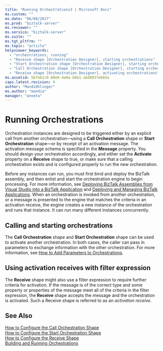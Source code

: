 ```yaml
---
title: "Running Orchestrations3 | Microsoft Docs"
ms.custom: ""
ms.date: "06/08/2017"
ms.prod: "biztalk-server"
ms.reviewer: ""
ms.service: "biztalk-server"
ms.suite: ""
ms.tgt_pltfrm: ""
ms.topic: "article"
helpviewer_keywords: 
  - "orchestrations, running"
  - "Receive shape [Orchestration Designer], starting orchestrations"
  - "Start Orchestration shape [Orchestration Designer], starting orchestrations"
  - "Call Orchestration shape [Orchestration Designer], starting orchestrations"
  - "Receive shape [Orchestration Designer], activating orchestrations"
ms.assetid: 5bfe61c9-80e0-4a0a-b6b1-ab48037e665e
caps.latest.revision: 9
author: "MandiOhlinger"
ms.author: "mandia"
manager: "anneta"
---
```

# Running Orchestrations
Orchestration instances are designed to be triggered either by an explicit call from another orchestration—using a **Call Orchestration** shape or **Start Orchestration** shape—or by receipt of an activation message. The activation message schema is specified in the **Message** property. You should design your orchestration accordingly, and either set the **Activate** property on a **Receive** shape to true, or make sure that a calling orchestration exists and is configured properly to run the new orchestration.  
  
 Before any instances can run, you must first bind and deploy the BizTalk assembly, and then enlist and start the orchestration engine to begin processing. For more information, see [Deploying BizTalk Assemblies from Visual Studio into a BizTalk Application](../core/deploying-biztalk-assemblies-from-visual-studio-into-a-biztalk-application.md) and [Deploying and Managing BizTalk Applications](../core/deploying-and-managing-biztalk-applications.md). When an orchestration is invoked from another orchestration, or a message is presented to the engine that matches the criteria in an activation receive, the engine creates a new instance of the orchestration and runs that instance. It can run many different instances concurrently.  
  
## Calling and starting orchestrations  
 The **Call Orchestration** shape and **Start Orchestration** shape can be used to activate another orchestration. In both cases, the caller can pass in parameters to exchange information with the other orchestration. For more information, see [How to Add Parameters to Orchestrations](../core/how-to-add-parameters-to-orchestrations.md).  
  
## Using activation receives with filter expression  
 The **Receive** shape might also use a filter expression to require further criteria for activation. If the message is of the correct type and some property or properties of the message meet all of the criteria in the filter expression, the **Receive** shape accepts the message and the orchestration is activated. Such a Receive shape is referred to as an *activation receive*.  
  
## See Also  
 [How to Configure the Call Orchestration Shape](../core/how-to-configure-the-call-orchestration-shape.md)   
 [How to Configure the Start Orchestration Shape](../core/how-to-configure-the-start-orchestration-shape.md)   
 [How to Configure the Receive Shape](../core/how-to-configure-the-receive-shape.md)   
 [Building and Running Orchestrations](../core/building-and-running-orchestrations.md)